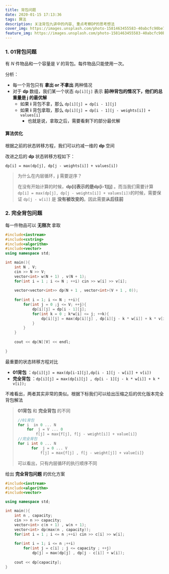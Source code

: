 ```yaml
---
title: 背包问题
date: 2020-01-15 17:13:36
tags: 算法
description: 关注背包九讲中的内容, 重点考察DP的思考想法
cover_img: https://images.unsplash.com/photo-1581463455583-40abcfc90be7?ixlib=rb-1.2.1&ixid=eyJhcHBfaWQiOjEyMDd9&auto=format&fit=crop&w=1234&q=80
feature_img: https://images.unsplash.com/photo-1581463455583-40abcfc90be7?ixlib=rb-1.2.1&ixid=eyJhcHBfaWQiOjEyMDd9&auto=format&fit=crop&w=1234&q=80
---
```


### 1. 01背包问题

有 $N$ 件物品和一个容量是 $V$ 的背包。每件物品只能使用一次。

分析：

- 每一个背包只有 **拿出 or 不拿出** 两种情况
- 对于 **dp** 数组，我们某一个状态 `dp[i][j]` 表示 **前i种背包的情况下，他们的总重量是 j 的最优解**
  - 如果 **i** 背包不拿，那么 `dp[i][j] = dp[i - 1][j]`
  - 如果 **i** 背包拿取，那么 `dp[i][j] = dp[i - 1][j - weights[i]] + values[i]`
    - 也就是说，拿取之后，需要看剩下的部分最优解

#### 算法优化

根据之前的状态转移方程，我们可以约减一维的 **dp** 空间

改进之后的 **dp** 状态转移方程如下：

`dp[i] = max(dp[j], dp[j - weights[i]] + values[i])`

> 为什么在内层循环，**j** 需要逆序？
>
> 在没有开始计算的时候，**dp[i]表示的是dp\[i-1]\[j]** 。而当我们需要计算 `dp[i] = max(dp[j], dp[j - weights[i]] + values[i])`的时候，需要保证 `dp[j - w[i]]` 是 **没有被改变的**。因此需要**从后往前**

### 2. 完全背包问题

每一件物品可以 **无限次** 拿取

```cpp
#include<iostream>
#include<cstring>
#include<algorithm>
#include<vector>
using namespace std;

int main(){
    int N , V;
    cin >> N >> V;
    vector<int> w(N + 1) , v(N + 1);
    for(int i = 1 ; i <= N ; ++i) cin >> w[i] >> v[i];
    
    vector<vector<int>> dp(N + 1 , vector<int>(V + 1 , 0));
    
    for(int i = 1; i <= N ; ++i){
        for(int j = 0 ;j <= V; ++j){
            dp[i][j] = dp[i - 1][j];
            for(int k = 0 ; k*w[i] <= j; ++k){
                dp[i][j] = max(dp[i][j] , dp[i][j - k * w[i]] + k * v[i]);
            }
        }
    }
    
    cout << dp[N][V] << endl;
    
}
```

最重要的状态转移方程对比

- **01背包** ：`dp[i][j] = max(dp[i-1][j],dp[i - 1][j - w[i]] + v[i])`
- **完全背包** ：`dp[i][j] = max(dp[i][j] , dp[i - 1][j - k * w[i]] + k * v[i]);`

不难看出，两者其实非常的类似。根据下标我们可以给出压缩之后的优化版本完全背包解法

> **01背包** 和 **完全背包** 的不同
>
> ```cpp
> //01背包
> for i  in 0 ... N
>     for  j = V ... 0
>         f[j] = max{f[j], f[j - weight[i]] + value[i]}
> //完全背包
> for i int 0 ... N
>   	for	 j = 0 ... V
>       	f[j] = max{f[j] , f[j - weight[j]] + value[i]}
> ```
>
> 可以看出，只有内层循环的执行顺序不同

给出 **完全背包问题** 的优化方案

```cpp
#include<iostream>
#include<algorithm>
#include<vector>

using namespace std;

int main(){
    int n , capacity;
    cin >> n >> capacity;
    vector<int> c(n + 1) , w(n + 1);
    vector<int> dp(max(n , capacity));
    for(int i = 1 ; i <= n ;++i) cin >> c[i] >> w[i];
    
    for(int i = 1; i <= n ;++i)
        for(int j = c[i] ; j <= capacity ; ++j)
            dp[j] = max(dp[j] , dp[j - c[i]] + w[i]);
    
    cout << dp[capacity];
}
```

